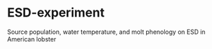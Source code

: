 # ESD-experiment
Source population, water temperature, and molt phenology on ESD in American lobster
